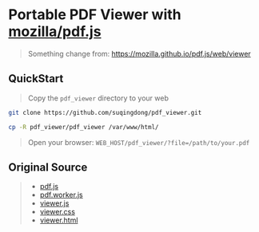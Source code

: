 # Portable PDF Viewer with [mozilla/pdf.js](https://github.com/mozilla/pdf.js)
> Something change from: https://mozilla.github.io/pdf.js/web/viewer

## QuickStart
> Copy the `pdf_viewer` directory to your web
```bash
git clone https://github.com/suqingdong/pdf_viewer.git

cp -R pdf_viewer/pdf_viewer /var/www/html/
```
> Open your browser: `WEB_HOST/pdf_viewer/?file=/path/to/your.pdf`


## Original Source
> - [pdf.js](https://mozilla.github.io/pdf.js/build/pdf.js)
> - [pdf.worker.js](https://mozilla.github.io/pdf.js/build/pdf.worker.js)
> - [viewer.js](https://mozilla.github.io/pdf.js/web/viewer.js)
> - [viewer.css](https://mozilla.github.io/pdf.js/web/viewer.css)
> - [viewer.html](https://mozilla.github.io/pdf.js/web/viewer.html)
